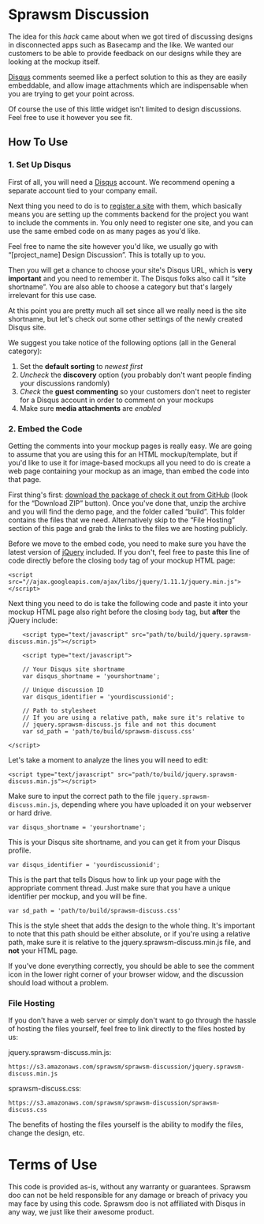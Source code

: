Sprawsm Discussion 
==================

The idea for this *hack* came about when we got tired of discussing designs in disconnected apps such as Basecamp and the like. We wanted our customers to be able to provide feedback on our designs while they are looking at the mockup itself. 

[Disqus][1] comments seemed like a perfect solution to this as they are easily embeddable, and allow image attachments which are indispensable when you are trying to get your point across. 

Of course the use of this little widget isn't limited to design discussions. Feel free to use it however you see fit. 

How To Use 
----------

### 1. Set Up Disqus

First of all, you will need a [Disqus][1] account. We recommend opening a separate account tied to your company email. 

Next thing you need to do is to [register a site][2] with them, which basically means you are setting up the comments backend for the project you want to include the comments in. You only need to register one site, and you can use the same embed code on as many pages as you'd like. 

Feel free to name the site however you'd like, we usually go with “[project_name] Design Discussion”. This is totally up to you. 

Then you will get a chance to choose your site's Disqus URL, which is **very important** and you need to remember it. The Disqus folks also call it “site shortname”. You are also able to choose a category but that's largely irrelevant for this use case. 

At this point you are pretty much all set since all we really need is the site shortname, but let's check out some other settings of the newly created Disqus site. 

We suggest you take notice of the following options (all in the General category): 

1. Set the **default sorting** to *newest first* 
2. *Uncheck* the **discovery** option (you probably don't want people finding your discussions randomly) 
3. *Check* the **guest commenting** so your customers don't neet to register for a Disqus account in order to comment on your mockups 
4. Make sure **media attachments** are *enabled* 

### 2. Embed the Code 

Getting the comments into your mockup pages is really easy. We are going to assume that you are using this for an HTML mockup/template, but if you'd like to use it for image-based mockups all you need to do is create a web page containing your mockup as an image, than embed the code into that page. 

First thing's first: [download the package of check it out from GitHub][3] (look for the “Download ZIP” button). Once you've done that, unzip the archive and you will find the demo page, and the folder called “build”. This folder contains the files that we need. Alternatively skip to the “File Hosting” section of this page and grab the links to the files we are hosting publicly.

Before we move to the embed code, you need to make sure you have the latest version of [jQuery][4] included. If you don't, feel free to paste this line of code directly before the closing `body` tag of your mockup HTML page: 

    <script src="//ajax.googleapis.com/ajax/libs/jquery/1.11.1/jquery.min.js"></script>

Next thing you need to do is take the following code and paste it into your mockup HTML page also right before the closing `body` tag, but **after** the jQuery include: 

        <script type="text/javascript" src="path/to/build/jquery.sprawsm-discuss.min.js"></script>
    
        <script type="text/javascript">
    
        // Your Disqus site shortname
        var disqus_shortname = 'yourshortname';
      
        // Unique discussion ID
        var disqus_identifier = 'yourdiscussionid';
    
        // Path to stylesheet 
        // If you are using a relative path, make sure it's relative to 
        // jquery.sprawsm-discuss.js file and not this document
        var sd_path = 'path/to/build/sprawsm-discuss.css'
    
    </script>

Let's take a moment to analyze the lines you will need to edit: 

    <script type="text/javascript" src="path/to/build/jquery.sprawsm-discuss.min.js"></script>

Make sure to input the correct path to the file `jquery.sprawsm-discuss.min.js`, depending where you have uploaded it on your webserver or hard drive. 

    var disqus_shortname = 'yourshortname';

This is your Disqus site shortname, and you can get it from your Disqus profile. 

    var disqus_identifier = 'yourdiscussionid';

This is the part that tells Disqus how to link up your page with the appropriate comment thread. Just make sure that you have a unique identifier per mockup, and you will be fine. 

    var sd_path = 'path/to/build/sprawsm-discuss.css'

This is the style sheet that adds the design to the whole thing. It's important to note that this path should be either absolute, or if you're using a relative path, make sure it is relative to the jquery.sprawsm-discuss.min.js file, and **not** your HTML page. 

If you've done everything correctly, you should be able to see the comment icon in the lower right corner of your browser widow, and the discussion should load without a problem.

### File Hosting 

If you don't have a web server or simply don't want to go through the hassle of hosting the files yourself, feel free to link directly to the files hosted by us: 

jquery.sprawsm-discuss.min.js: 

    https://s3.amazonaws.com/sprawsm/sprawsm-discussion/jquery.sprawsm-discuss.min.js 

sprawsm-discuss.css: 

    https://s3.amazonaws.com/sprawsm/sprawsm-discussion/sprawsm-discuss.css

The benefits of hosting the files yourself is the ability to modify the files, change the design, etc. 

Terms of Use
==============

This code is provided as-is, without any warranty or guarantees. Sprawsm doo can not be held responsible for any damage or breach of privacy you may face by using this code. Sprawsm doo is not affiliated with Disqus in any way, we just like their awesome product. 

[1]: http://disqus.com/
[2]: https://disqus.com/admin/create/
[3]: https://github.com/sprawsm/sprawsm-discussion
[4]: http://jquery.com/
